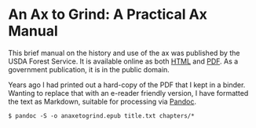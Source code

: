 # An Ax to Grind: A Practical Ax Manual

This brief manual on the history and use of the ax was published by the USDA
Forest Service. It is available online as both [HTML][1] and [PDF][2]. As a
government publication, it is in the public domain.

Years ago I had printed out a hard-copy of the PDF that I kept in a binder.
Wanting to replace that with an e-reader friendly version, I have formatted the
text as Markdown, suitable for processing via [Pandoc][3].

    $ pandoc -S -o anaxetogrind.epub title.txt chapters/*

[1]: https://www.fhwa.dot.gov/environment/recreational_trails/publications/fs_publications/99232823/
[2]: https://www.fs.fed.us/t-d/pubs/pdfpubs/pdf99232823/pdf99232823Pdpi300.pdf
[3]: http://pandoc.org/
